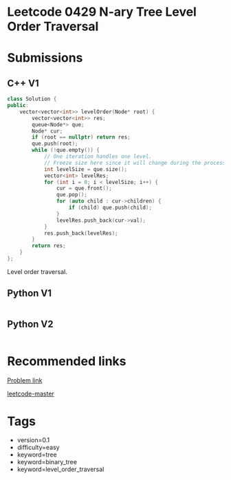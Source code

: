 # Leetcode 0429 N-ary Tree Level Order Traversal

# Submissions

## C++ V1

```C++
class Solution {
public:
    vector<vector<int>> levelOrder(Node* root) {
        vector<vector<int>> res;
        queue<Node*> que;
        Node* cur;
        if (root == nullptr) return res;
        que.push(root);
        while (!que.empty()) {
            // One iteration handles one level.
            // Freeze size here since it will change during the process
            int levelSize = que.size();
            vector<int> levelRes;
            for (int i = 0; i < levelSize; i++) {
                cur = que.front();
                que.pop();
                for (auto child : cur->children) {
                    if (child) que.push(child);
                }
                levelRes.push_back(cur->val);
            }
            res.push_back(levelRes);
        }
        return res;
    }
};
```

Level order traversal.

## Python V1

```python
```



## Python V2

```python

```





# Recommended links

[Problem link](https://leetcode.com/problems/n-ary-tree-level-order-traversal/description/)

[leetcode-master](https://github.com/youngyangyang04/leetcode-master/blob/master/problems/0102.%E4%BA%8C%E5%8F%89%E6%A0%91%E7%9A%84%E5%B1%82%E5%BA%8F%E9%81%8D%E5%8E%86.md)



# Tags

- version=0.1
- difficulty=easy
- keyword=tree
- keyword=binary_tree
- keyword=level_order_traversal